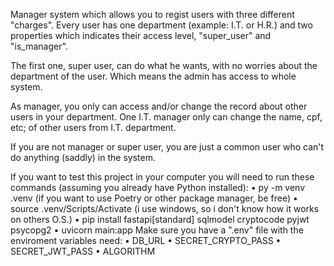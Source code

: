 Manager system which allows you to regist users with three different "charges".
Every user has one department (example: I.T. or H.R.) and two properties which
indicates their access level, "super_user" and "is_manager".

The first one, super user, can do what he wants, with no worries about the 
department of the user. Which means the admin has access to whole system.

As manager, you only can access and/or change the record about other users in
your department. One I.T. manager only can change the name, cpf, etc; of other
users from I.T. department.

If you are not manager or super user, you are just a common user who can't do
anything (saddly) in the system.

If you want to test this project in your computer you will need to run these
commands (assuming you already have Python installed):
    • py -m venv .venv (if you want to use Poetry or other package manager, be free)
    • source .venv/Scripts/Activate (i use windows, so i don't know how it works on others O.S.)
    • pip install fastapi[standard] sqlmodel cryptocode pyjwt psycopg2
    • uvicorn main:app
Make sure you have a ".env" file with the enviroment variables need:
    • DB_URL
    • SECRET_CRYPTO_PASS
    • SECRET_JWT_PASS
    • ALGORITHM